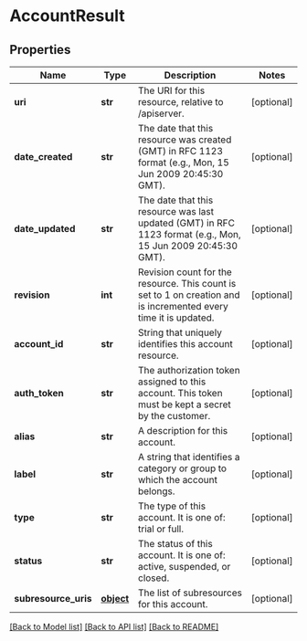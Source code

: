 # AccountResult

## Properties
Name | Type | Description | Notes
------------ | ------------- | ------------- | -------------
**uri** | **str** | The URI for this resource, relative to /apiserver. | [optional] 
**date_created** | **str** | The date that this resource was created (GMT) in RFC 1123 format (e.g., Mon, 15 Jun 2009 20:45:30 GMT). | [optional] 
**date_updated** | **str** | The date that this resource was last updated (GMT) in RFC 1123 format (e.g., Mon, 15 Jun 2009 20:45:30 GMT). | [optional] 
**revision** | **int** | Revision count for the resource. This count is set to 1 on creation and is incremented every time it is updated. | [optional] 
**account_id** | **str** | String that uniquely identifies this account resource. | [optional] 
**auth_token** | **str** | The authorization token assigned to this account. This token must be kept a secret by the customer. | [optional] 
**alias** | **str** | A description for this account. | [optional] 
**label** | **str** | A string that identifies a category or group to which the account belongs. | [optional] 
**type** | **str** | The type of this account. It is one of: trial or full. | [optional] 
**status** | **str** | The status of this account. It is one of: active, suspended, or closed. | [optional] 
**subresource_uris** | [**object**](.md) | The list of subresources for this account. | [optional] 

[[Back to Model list]](../README.md#documentation-for-models) [[Back to API list]](../README.md#documentation-for-api-endpoints) [[Back to README]](../README.md)


